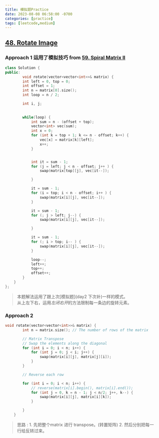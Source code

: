 ```yaml
---
title: 模拟题Practice
date: 2023-08-08 06:58:00 -0700
categories: [practice]
tags: [leetcode,medium]
---
```


## [48. Rotate Image](https://leetcode.com/problems/rotate-image/)

### Approach 1 运用了模拟技巧 from [59. Spiral Matrix II](https://leetcode.com/problems/spiral-matrix-ii/)

```c++
class Solution {
public:
        void rotate(vector<vector<int>>& matrix) {
        int left = 0, top = 0;
        int offset = 1;
        int n = matrix[0].size();
        int loop = n / 2;

        int i, j;
        
        
        while(loop) {
            int sum = n - (offset + top);
            vector<int> vec(sum);
            int x = 0;
            for (int k = top + 1; k <= n - offset; k++) {
                vec[x] = matrix[k][left];
                x++;
            } 


            int it = sum - 1;
            for (j = left; j < n - offset; j++ ) {
                swap(matrix[top][j], vec[it--]);

            }

            it = sum - 1;
            for (i = top; i < n - offset; i++ ) {
                swap(matrix[i][j], vec[it--]);
            }

            it = sum - 1;
            for (; j > left; j--) {
                swap(matrix[i][j], vec[it--]);

            }

            it = sum - 1;
            for (; i > top; i-- ) {
                swap(matrix[i][j], vec[it--]);
            }

            loop--;
            left++;
            top++;
            offset++;
        }
    }
};

```

> 本题解法运用了跟上次[模拟题](day2 下次补)一样的模式。<br>
> 从上左下右，运用*左闭右开*的方法限制每一条边的旋转元素。

### Approach 2

```c++
void rotate(vector<vector<int>>& matrix) {
        int n = matrix.size(); // The number of rows of the matrix

        // Matrix Transpose
        // Swap the elements along the diagonal
        for (int i = 0; i < n; i++) {
            for (int j = 0; j < i; j++) {
                swap(matrix[i][j], matrix[j][i]);
            }
        }

        // Reverse each row

        for (int i = 0; i < n; i++) {
            // reverse(matrix[i].begin(), matrix[i].end());
            for (int j = 0, k = n - 1; j < n/2; j++, k--) {
                swap(matrix[i][j], matrix[i][k]);
            }

        }
    }

```

> 思路
> : 1. 先把整个matrix 进行 transpose。(转置矩阵)
> 2. 然后分别把每一行给反转过来。
